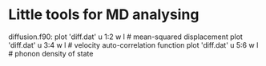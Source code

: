 # Little tools for MD analysing

diffusion.f90:
plot 'diff.dat' u 1:2 w l    # mean-squared displacement
plot 'diff.dat' u 3:4 w l    # velocity auto-correlation function
plot 'diff.dat' u 5:6 w l    # phonon density of state


